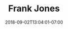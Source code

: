 ---
title: "Frank Jones"
date: 2018-09-02T13:04:01-07:00
draft: false

image: frank-jones.png

alt: "Frank Jones"

order: 18

---